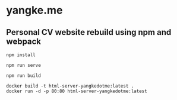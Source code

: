 # yangke.me
## Personal CV website rebuild using npm and webpack
```
npm install

npm run serve

npm run build
```

```
docker build -t html-server-yangkedotme:latest .
docker run -d -p 80:80 html-server-yangkedotme:latest
```